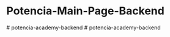 # Potencia-Main-Page-Backend
#   p o t e n c i a - a c a d e m y - b a c k e n d  
 #   p o t e n c i a - a c a d e m y - b a c k e n d  
 